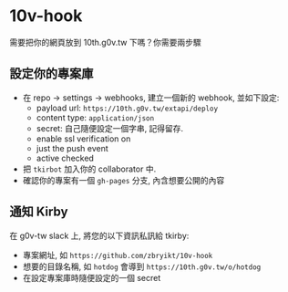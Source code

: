 # 10v-hook

需要把你的網頁放到 10th.g0v.tw 下嗎？你需要兩步驟

## 設定你的專案庫

 - 在 repo -> settings -> webhooks, 建立一個新的 webhook, 並如下設定:
   - payload url: `https://10th.g0v.tw/extapi/deploy`
   - content type: `application/json`
   - secret: 自己隨便設定一個字串, 記得留存.
   - enable ssl verification on
   - just the push event
   - active checked
 - 把 `tkirbot` 加入你的 collaborator 中.
 - 確認你的專案有一個 `gh-pages` 分支, 內含想要公開的內容


## 通知 Kirby

在 g0v-tw slack 上, 將您的以下資訊私訊給 tkirby:

 - 專案網址, 如 `https://github.com/zbryikt/10v-hook`
 - 想要的目錄名稱, 如 `hotdog` 會導到 `https://10th.g0v.tw/o/hotdog`
 - 在設定專案庫時隨便設定的一個 secret
